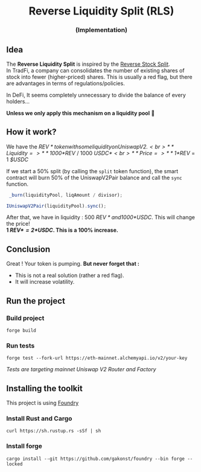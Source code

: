 # <h1 align="center"> Reverse Liquidity Split (RLS) </h1> 
### <p align="center"> (Implementation) </p>

## Idea

The **Reverse Liquidity Split** is inspired by the [Reverse Stock Split](https://www.investopedia.com/terms/r/reversesplit.asp).<br>
In TradFi, a company can consolidates the number of existing shares of stock into fewer (higher-priced) shares. This is usually a red flag, but 
there are advantages in terms of regulations/policies.

In DeFi, It seems completely unnecessary to divide the balance of every holders...

**Unless we only apply this mechanism on a liquidity pool** 🤔

## How it work?

We have the *$REV* token with some liquidity on Uniswap V2.<br>
**Liquidity =>** 1000 *$REV* / 1000 *$USDC*<br>
**Price =>** 1 *$REV* = 1 *$USDC*

If we start a 50% split (by calling the `split` token function), the smart contract will burn 50% of the UniswapV2Pair balance and call the `sync` function.

```javascript
 _burn(liquidityPool, liqAmount / divisor);

IUniswapV2Pair(liquidityPool).sync();
```

After that, we have in liquidity : 500 *$REV* and 1000 *$USDC*. This will change the price!<br>
**1 *$REV* = 2 *$USDC*. This is a 100% increase.**

## Conclusion

Great ! Your token is pumping. **But never forget that :**
- This is not a real solution (rather a red flag).
- It will increase volatility.

## Run the project

### Build project
```
forge build
```

### Run tests

```
forge test --fork-url https://eth-mainnet.alchemyapi.io/v2/your-key
```

*Tests are targeting mainnet Uniswap V2 Router and Factory*

## Installing the toolkit

This project is using [Foundry](https://github.com/gakonst/foundry)

### Install Rust and Cargo
```
curl https://sh.rustup.rs -sSf | sh
```

### Install forge
```
cargo install --git https://github.com/gakonst/foundry --bin forge --locked
```